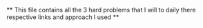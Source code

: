 ** This file contains all the 3 hard problems that I will to daily there respective links and approach I used **